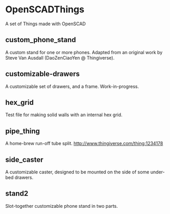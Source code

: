 # OpenSCADThings

A set of Things made with OpenSCAD

## custom_phone_stand

A custom stand for one or more phones. Adapted from an original work by Steve Van Ausdall (DaoZenCiaoYen @ Thingiverse).

## customizable-drawers

A customizable set of drawers, and a frame. Work-in-progress.

## hex_grid

Test file for making solid walls with an internal hex grid.

## pipe_thing

A home-brew run-off tube split. http://www.thingiverse.com/thing:1234178

## side_caster

A customizable caster, designed to be mounted on the side of some under-bed drawers.

## stand2

Slot-together customizable phone stand in two parts.

